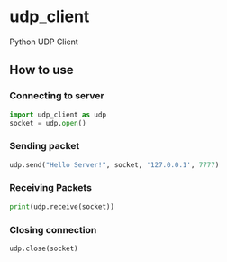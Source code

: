 # udp_client
Python UDP Client

## How to use

### Connecting to server
```Python
import udp_client as udp
socket = udp.open()
```

### Sending packet
```Python
udp.send("Hello Server!", socket, '127.0.0.1', 7777)
```

### Receiving Packets
```Python
print(udp.receive(socket))
```

### Closing connection
```Python
udp.close(socket)
```
